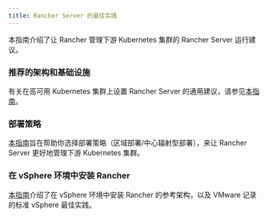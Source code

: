 ```yaml
---
title: Rancher Server 的最佳实践
---
```


<head>
  <link rel="canonical" href="https://ranchermanager.docs.rancher.com/zh/reference-guides/best-practices/rancher-server"/>
</head>

本指南介绍了让 Rancher 管理下游 Kubernetes 集群的 Rancher Server 运行建议。

### 推荐的架构和基础设施

有关在高可用 Kubernetes 集群上设置 Rancher Server 的通用建议，请参见[本指南](tips-for-running-rancher.md)。

### 部署策略

[本指南](rancher-deployment-strategy.md)旨在帮助你选择部署策略（区域部署/中心辐射型部署），来让 Rancher Server 更好地管理下游 Kubernetes 集群。

### 在 vSphere 环境中安装 Rancher

[本指南](on-premises-rancher-in-vsphere.md)介绍了在 vSphere 环境中安装 Rancher 的参考架构，以及 VMware 记录的标准 vSphere 最佳实践。
